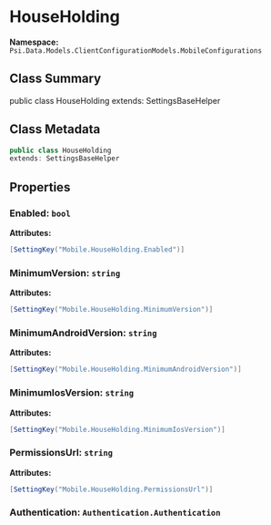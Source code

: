 # HouseHolding

**Namespace:** `Psi.Data.Models.ClientConfigurationModels.MobileConfigurations`

## Class Summary

public class HouseHolding
extends: SettingsBaseHelper

## Class Metadata

```typescript
public class HouseHolding
extends: SettingsBaseHelper
```

## Properties

### Enabled: `bool`

**Attributes:**
```csharp
[SettingKey("Mobile.HouseHolding.Enabled")]
```

### MinimumVersion: `string`

**Attributes:**
```csharp
[SettingKey("Mobile.HouseHolding.MinimumVersion")]
```

### MinimumAndroidVersion: `string`

**Attributes:**
```csharp
[SettingKey("Mobile.HouseHolding.MinimumAndroidVersion")]
```

### MinimumIosVersion: `string`

**Attributes:**
```csharp
[SettingKey("Mobile.HouseHolding.MinimumIosVersion")]
```

### PermissionsUrl: `string`

**Attributes:**
```csharp
[SettingKey("Mobile.HouseHolding.PermissionsUrl")]
```

### Authentication: `Authentication.Authentication`

